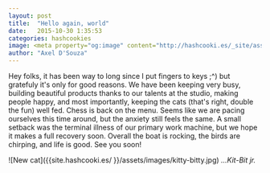 ```yaml
---
layout: post
title:  "Hello again, world"
date:   2015-10-30 1:35:53
categories: hashcookies
image: <meta property="og:image" content="http://hashcooki.es/_site/assets/images/kitty-bitty.jpg"/>
author: "Axel D'Souza"
---
```


Hey folks, it has been way to long since I put fingers to keys ;^) but gratefuly it's only for good reasons. We have been keeping very busy, building beautiful products thanks to our talents at the studio, making people happy, and most importantly, keeping the cats (that's right, double the fun) well fed. Chess is back on the menu. Seems like we are pacing ourselves this time around, but the anxiety still feels the same. A small setback was the terminal illness of our primary work machine, but we hope it makes a full recovery soon. Overall the boat is rocking, the birds are chirping, and life is good. See you soon! 

<span style="padding-top: 50px;">![New cat]({{site.hashcooki.es/ }}/assets/images/kitty-bitty.jpg)</span>
<span class="pull-right">*...Kit-Bit jr.*</span> 
